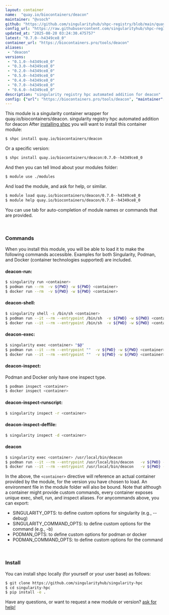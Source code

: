 ```yaml
---
layout: container
name:  "quay.io/biocontainers/deacon"
maintainer: "@vsoch"
github: "https://github.com/singularityhub/shpc-registry/blob/main/quay.io/biocontainers/deacon/container.yaml"
config_url: "https://raw.githubusercontent.com/singularityhub/shpc-registry/main/quay.io/biocontainers/deacon/container.yaml"
updated_at: "2025-08-20 03:24:30.475757"
latest: "0.7.0--h4349ce8_0"
container_url: "https://biocontainers.pro/tools/deacon"
aliases:
 - "deacon"
versions:
 - "0.1.0--h4349ce8_0"
 - "0.3.0--h4349ce8_0"
 - "0.2.0--h4349ce8_0"
 - "0.5.0--h4349ce8_0"
 - "0.4.0--h4349ce8_0"
 - "0.7.0--h4349ce8_0"
 - "0.6.0--h4349ce8_0"
description: "singularity registry hpc automated addition for deacon"
config: {"url": "https://biocontainers.pro/tools/deacon", "maintainer": "@vsoch", "description": "singularity registry hpc automated addition for deacon", "latest": {"0.7.0--h4349ce8_0": "sha256:a835f759b8c167127bd44f9b60a548fbe94c14dcc7ac10dd69584d5dba940a65"}, "tags": {"0.1.0--h4349ce8_0": "sha256:22d6f9e7ada423cef2f4dbf54ce9f9dcf5916dbec64d7fd32944528d39f360d6", "0.3.0--h4349ce8_0": "sha256:14f3d7c7cf75f0fc81dc1194587236f76de34d872ab8168c39599e7ff6409872", "0.2.0--h4349ce8_0": "sha256:6143d3962e4109e76db9b944d81cc5b1aecf50dbc5c3d41780b207af2ed58dee", "0.5.0--h4349ce8_0": "sha256:300356398d8f0236022a867060d66e4904d581840b303a4d1f9bc89b12c2a3d8", "0.4.0--h4349ce8_0": "sha256:0a8da50af9f3e564f4aa012c4fed9238a409eba4487d743505644db14b8842d1", "0.7.0--h4349ce8_0": "sha256:a835f759b8c167127bd44f9b60a548fbe94c14dcc7ac10dd69584d5dba940a65", "0.6.0--h4349ce8_0": "sha256:dd6453573c6e285b343baa0b89351e36a40d8809745ab67f04bfb7452f5cc698"}, "docker": "quay.io/biocontainers/deacon", "aliases": {"deacon": "/usr/local/bin/deacon"}}
---
```


This module is a singularity container wrapper for quay.io/biocontainers/deacon.
singularity registry hpc automated addition for deacon
After [installing shpc](#install) you will want to install this container module:


```bash
$ shpc install quay.io/biocontainers/deacon
```

Or a specific version:

```bash
$ shpc install quay.io/biocontainers/deacon:0.7.0--h4349ce8_0
```

And then you can tell lmod about your modules folder:

```bash
$ module use ./modules
```

And load the module, and ask for help, or similar.

```bash
$ module load quay.io/biocontainers/deacon/0.7.0--h4349ce8_0
$ module help quay.io/biocontainers/deacon/0.7.0--h4349ce8_0
```

You can use tab for auto-completion of module names or commands that are provided.

<br>

### Commands

When you install this module, you will be able to load it to make the following commands accessible.
Examples for both Singularity, Podman, and Docker (container technologies supported) are included.

#### deacon-run:

```bash
$ singularity run <container>
$ podman run --rm  -v ${PWD} -w ${PWD} <container>
$ docker run --rm  -v ${PWD} -w ${PWD} <container>
```

#### deacon-shell:

```bash
$ singularity shell -s /bin/sh <container>
$ podman run --it --rm --entrypoint /bin/sh  -v ${PWD} -w ${PWD} <container>
$ docker run --it --rm --entrypoint /bin/sh  -v ${PWD} -w ${PWD} <container>
```

#### deacon-exec:

```bash
$ singularity exec <container> "$@"
$ podman run --it --rm --entrypoint ""  -v ${PWD} -w ${PWD} <container> "$@"
$ docker run --it --rm --entrypoint ""  -v ${PWD} -w ${PWD} <container> "$@"
```

#### deacon-inspect:

Podman and Docker only have one inspect type.

```bash
$ podman inspect <container>
$ docker inspect <container>
```

#### deacon-inspect-runscript:

```bash
$ singularity inspect -r <container>
```

#### deacon-inspect-deffile:

```bash
$ singularity inspect -d <container>
```


#### deacon

```bash
$ singularity exec <container> /usr/local/bin/deacon
$ podman run --it --rm --entrypoint /usr/local/bin/deacon   -v ${PWD} -w ${PWD} <container> -c " $@"
$ docker run --it --rm --entrypoint /usr/local/bin/deacon   -v ${PWD} -w ${PWD} <container> -c " $@"
```



In the above, the `<container>` directive will reference an actual container provided
by the module, for the version you have chosen to load. An environment file in the
module folder will also be bound. Note that although a container
might provide custom commands, every container exposes unique exec, shell, run, and
inspect aliases. For anycommands above, you can export:

 - SINGULARITY_OPTS: to define custom options for singularity (e.g., --debug)
 - SINGULARITY_COMMAND_OPTS: to define custom options for the command (e.g., -b)
 - PODMAN_OPTS: to define custom options for podman or docker
 - PODMAN_COMMAND_OPTS: to define custom options for the command

<br>

### Install

You can install shpc locally (for yourself or your user base) as follows:

```bash
$ git clone https://github.com/singularityhub/singularity-hpc
$ cd singularity-hpc
$ pip install -e .
```

Have any questions, or want to request a new module or version? [ask for help!](https://github.com/singularityhub/singularity-hpc/issues)